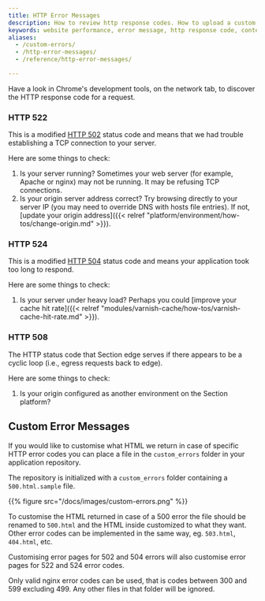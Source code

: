 ```yaml
---
title: HTTP Error Messages
description: How to review http response codes. How to upload a custom error page for your website with Section.
keywords: website performance, error message, http response code, content delivery network, CDN
aliases:
  - /custom-errors/
  - /http-error-messages/
  - /reference/http-error-messages/

---
```


Have a look in Chrome's development tools, on the network tab, to discover the HTTP response code for a request.

### HTTP 522

This is a modified [HTTP 502](https://en.wikipedia.org/wiki/List_of_HTTP_status_codes#502) status code and means that we had trouble establishing a TCP connection to your server.

Here are some things to check:

1. Is your server running? Sometimes your web server (for example, Apache or nginx) may not be running. It may be refusing TCP connections.
1. Is your origin server address correct? Try browsing directly to your server IP (you may need to override DNS with hosts file entries). If not, [update your origin address]({{< relref "platform/environment/how-tos/change-origin.md" >}}).

### HTTP 524

This is a modified [HTTP 504](https://en.wikipedia.org/wiki/List_of_HTTP_status_codes#504) status code and means your application took too long to respond.

Here are some things to check:

1. Is your server under heavy load? Perhaps you could [improve your cache hit rate]({{< relref "modules/varnish-cache/how-tos/varnish-cache-hit-rate.md" >}}).

### HTTP 508

The HTTP status code that Section edge serves if there appears to be a cyclic loop (i.e., egress requests back to edge).

Here are some things to check:

1. Is your origin configured as another environment on the Section platform?

## Custom Error Messages

If you would like to customise what HTML we return in case of specific HTTP error codes you can place a file in the `custom_errors` folder in your application repository.

The repository is initialized with a `custom_errors` folder containing a `500.html.sample` file.

{{% figure src="/docs/images/custom-errors.png" %}}

To customise the HTML returned in case of a 500 error the file should be renamed to `500.html` and the HTML inside customized to what they want. Other error codes can be implemented in the same way, eg. `503.html`, `404.html`, etc.

Customising error pages for 502 and 504 errors will also customise error pages for 522 and 524 error codes.

Only valid nginx error codes can be used, that is codes between 300 and 599 excluding 499. Any other files in that folder will be ignored.

